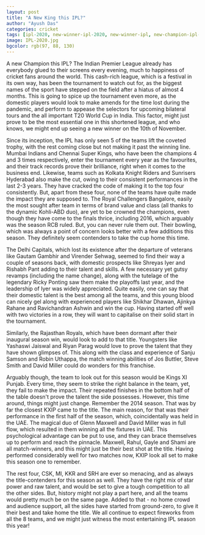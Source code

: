 ```yaml
---
layout: post
title: "A New King this IPL?"
author: "Ayush Das"
categories: cricket
tags: [ipl-2020, new-winner-ipl-2020, new-winner-ipl, new-champion-ipl-2020, new-champion-ipl, new-king-ipl-2020, new-king-ipl]
image: IPL-2020.jpg
bgcolor: rgb(97, 88, 130)
---
```


A new Champion this IPL?
The Indian Premier League already has everybody glued to their screens every evening, much to happiness of cricket fans around the world. This cash-rich league, which is a festival in its own way, has been the tournament to watch out for, as the biggest names of the sport have stepped on the field after a hiatus of almost 4 months. This is going to spice up the tournament even more, as the domestic players would look to make amends for the time lost during the pandemic, and perform to appease the selectors for upcoming bilateral tours and the all important T20 World Cup in India. This factor, might just prove to be the most essential one in this shortened league, and who knows, we might end up seeing a new winner on the 10th of November.

Since its inception, the IPL has only seen 5 of the teams lift the coveted trophy, with the rest coming close but not making it past the winning line. Mumbai Indians and Chennai Super Kings, who have been the champions 4 and 3 times respectively, enter the tournament every year as the favourites, and their track records prove their brilliance, right when it comes to the business end. Likewise, teams such as Kolkata Knight Riders and Sunrisers Hyderabad also make the cut, owing to their consistent performances in the last 2-3 years. They have cracked the code of making it to the top four consistently. But, apart from these four, none of the teams have quite made the impact they are supposed to. The Royal Challengers Bangalore, easily the most sought after team in terms of brand value and class (all thanks to the dynamic Kohli-ABD duo), are yet to be crowned the champions, even though they have come to the finals thrice, including 2016, which arguably was the season RCB ruled. But, you can never rule them out. Their bowling, which was always a point of concern looks better with a few additions this season. They definitely seem contenders to take the cup home this time. 

The Delhi Capitals, which lost its existence after the departure of veterans like Gautam Gambhir and Virender Sehwag, seemed to find their way a couple of seasons back, with domestic prospects like Shreyas Iyer and Rishabh Pant adding to their talent and skills. A few necessary yet gutsy revamps (including the name change), along with the tutelage of the legendary Ricky Ponting saw them make the playoffs last year, and the leadership of Iyer was widely appreciated. Quite easily, one can say that their domestic talent is the best among all the teams, and this young blood can nicely gel along with experienced players like Shikhar Dhawan, Ajinkya Rahane and Ravichandran Ashwin and win the cup. Having started off well with two victories in a row, they will want to capitalise on their solid start in the tournament. 

Similarly, the Rajasthan Royals, which have been dormant after their inaugural season win, would look to add to that title. Youngsters like Yashaswi Jaiswal and Riyan Parag would love to prove the talent that they have shown glimpses of. This along with the class and experience of Sanju Samson and Robin Uthappa, the match winning abilities of Jos Buttler, Steve Smith and David Miller could do wonders for this franchise.

Arguably though, the team to look out for this season would be Kings XI Punjab. Every time, they seem to strike the right balance in the team, yet, they fail to make the impact. Their repeated finishes in the bottom half of the table doesn't prove the talent the side possesses. However, this time around, things might just change. Remember the 2014 season. That was by far the closest KXIP came to the title. The main reason, for that was their performance in the first half of the season, which, coincidentally was held in the UAE. The magical duo of Glenn Maxwell and David Miller was in full flow, which resulted in them winning all the fixtures in UAE. This psychological advantage can be put to use, and they can brace themselves up to perform and reach the pinnacle. Maxwell, Rahul, Gayle and Shami are all match-winners, and this might just be their best shot at the title. Having performed considerably well for two matches now, KXIP look all set to make this season one to remember.

The rest four, CSK, MI, KKR and SRH are ever so menacing, and as always the title-contenders for this season as well. They have the right mix of star power and raw talent, and would be set to give a tough competition to all the other sides. But, history might not play a part here, and all the teams would pretty much be on the same page. Added to that - no home crowd and audience support, all the sides have started from ground-zero, to give it their best and take home the title. We all continue to expect fireworks from all the 8 teams, and we might just witness the most entertaining IPL season this year!